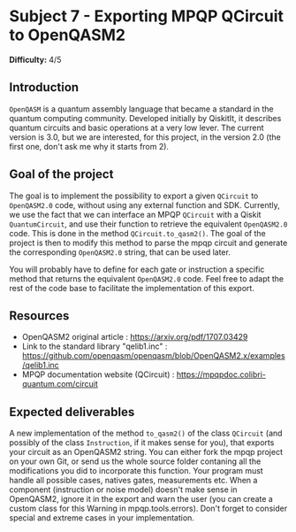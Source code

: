 # Subject 7 - Exporting MPQP QCircuit to OpenQASM2

**Difficulty:** 4/5

## Introduction

`OpenQASM` is a quantum assembly language that became a standard in the quantum
computing community. Developed initially by QiskitIt, it describes quantum
circuits and basic operations at a very low lever. The current version is 3.0,
but we are interested, for this project, in the version 2.0 (the first one,
don't ask me why it starts from 2).

## Goal of the project

The goal is to implement the possibility to export a given ``QCircuit`` to
``OpenQASM2.0`` code, without using any external function and SDK. Currently, we
use the fact that we can interface an MPQP ``QCircuit`` with a Qiskit
``QuantumCircuit``, and use their function to retrieve the equivalent
``OpenQASM2.0`` code. This is done in the method ``QCircuit.to_qasm2()``. The
goal of the project is then to modify this method to parse the mpqp circuit and
generate the corresponding ``OpenQASM2.0`` string, that can be used later.

You will probably have to define for each gate or instruction a specific method
that returns the equivalent ``OpenQASM2.0`` code. Feel free to adapt the rest of
the code base to facilitate the implementation of this export.

## Resources

- OpenQASM2 original article : https://arxiv.org/pdf/1707.03429
- Link to the standard library "qelib1.inc" : https://github.com/openqasm/openqasm/blob/OpenQASM2.x/examples/qelib1.inc
- MPQP documentation website (QCircuit) : https://mpqpdoc.colibri-quantum.com/circuit

## Expected deliverables

A new implementation of the method `to_qasm2()` of the class `QCircuit` (and possibly of the class `Instruction`, 
if it makes sense for you), that exports your circuit as an OpenQASM2 string. You can either fork the mpqp project on your
own Git, or send us the whole source folder contaning all the modifications you did to incorporate this function.
Your program must handle all possible cases, natives gates, measurements etc. When a component (instruction or noise 
model) doesn't make sense in OpenQASM2, ignore it in the export and warn the user (you can create a custom class for 
this Warning in mpqp.tools.errors). Don't forget to consider special and extreme cases in your implementation.
